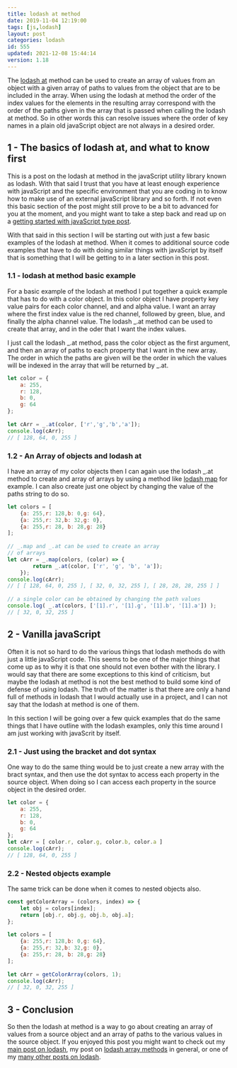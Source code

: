 ```yaml
---
title: lodash at method
date: 2019-11-04 12:19:00
tags: [js,lodash]
layout: post
categories: lodash
id: 555
updated: 2021-12-08 15:44:14
version: 1.18
---
```


The [lodash at](https://lodash.com/docs/4.17.15#at) method can be used to create an array of values from an object with a given array of paths to values from the object that are to be included in the array. When using the lodash at method the order of the index values for the elements in the resulting array correspond with the order of the paths given in the array that is passed when calling the lodash at method. So in other words this can resolve issues where the order of key names in a plain old javaScript object are not always in a desired order.

<!-- more -->

## 1 - The basics of lodash at, and what to know first

This is a post on the lodash at method in the javaScript utility library known as lodash. With that said I trust that you have at least enough experience with javaScript and the specific environment that you are coding in to know how to make use of an external javaScript library and so forth. If not even this basic section of the post might still prove to be a bit to advanced for you at the moment, and you might want to take a step back and read up on a [getting started with javaScript type post](/2018/11/27/js-getting-started/).

With that said in this section I will be starting out with just a few basic examples of the lodash at method. When it comes to additional source code examples that have to do with doing similar things with javaScript by itself that is something that I will be getting to in a later section in this post.

### 1.1 - lodash at method basic example

For a basic example of the lodash at method I put together a quick example that has to do with a color object. In this color object I have property key value pairs for each color channel, and and alpha value. I want an array where the first index value is the red channel, followed by green, blue, and finally the alpha channel value. The lodash \_.at method can be used to create that array, and in the oder that I want the index values.

I just call the lodash \_.at method, pass the color object as the first argument, and then an array of paths to each property that I want in the new array. The order in which the paths are given will be the order in which the values will be indexed in the array that will be returned by \_.at.

```js
let color = {
    a: 255,
    r: 128,
    b: 0,
    g: 64
};
 
let cArr = _.at(color, ['r','g','b','a']);
console.log(cArr);
// [ 128, 64, 0, 255 ]
```

### 1.2 - An Array of objects and lodash at

I have an array of my color objects then I can again use the lodash \_.at method to create and array of arrays by using a method like [lodash map](/2018/02/02/lodash_map/) for example. I can also create just one object by changing the value of the paths string to do so.

```js
let colors = [
    {a: 255,r: 128,b: 0,g: 64},
    {a: 255,r: 32,b: 32,g: 0},
    {a: 255,r: 28, b: 28,g: 28}
];
 
// _.map and _.at can be used to create an array
// of arrays
let cArr = _.map(colors, (color) => {
        return _.at(color, ['r', 'g', 'b', 'a']);
    });
console.log(cArr);
// [ [ 128, 64, 0, 255 ], [ 32, 0, 32, 255 ], [ 28, 28, 28, 255 ] ]
 
// a single color can be obtained by changing the path values
console.log( _.at(colors, ['[1].r', '[1].g', '[1].b', '[1].a']) );
// [ 32, 0, 32, 255 ]
```

## 2 - Vanilla javaScript

Often it is not so hard to do the various things that lodash methods do with just a little javaScript code. This seems to be one of the major things that come up as to why it is that one should not even bother with the library. I would say that there are some exceptions to this kind of criticism, but maybe the lodash at method is not the best method to build some kind of defense of using lodash. The truth of the matter is that there are only a hand full of methods in lodash that I would actually use in a project, and I can not say that the lodash at method is one of them.

In this section I will be going over a few quick examples that do the same things that I have outline with the lodash examples, only this time around I am just working with javaScrit by itself.

### 2.1 - Just using the bracket and dot syntax

One way to do the same thing would be to just create a new array with the bract syntax, and then use the dot syntax to access each property in the source object. When doing so I can access each property in the source object in the desired order.

```js
let color = {
    a: 255,
    r: 128,
    b: 0,
    g: 64
};
let cArr = [ color.r, color.g, color.b, color.a ]
console.log(cArr);
// [ 128, 64, 0, 255 ]
```

### 2.2 - Nested objects example

The same trick can be done when it comes to nested objects also.

```js
const getColorArray = (colors, index) => {
    let obj = colors[index];
    return [obj.r, obj.g, obj.b, obj.a];
};
 
let colors = [
    {a: 255,r: 128,b: 0,g: 64},
    {a: 255,r: 32,b: 32,g: 0},
    {a: 255,r: 28, b: 28,g: 28}
];
 
let cArr = getColorArray(colors, 1);
console.log(cArr);
// [ 32, 0, 32, 255 ]
```

## 3 - Conclusion

So then the lodash at method is a way to go about creating an array of values from a source object and an array of paths to the various values in the source object. If you enjoyed this post you might want to check out my [main post on lodash](/2019/02/15/lodash/), my post on [lodash array methods](/2019/02/14/lodash_array/) in general, or one of my [many other posts on lodash](/categories/lodash/).


